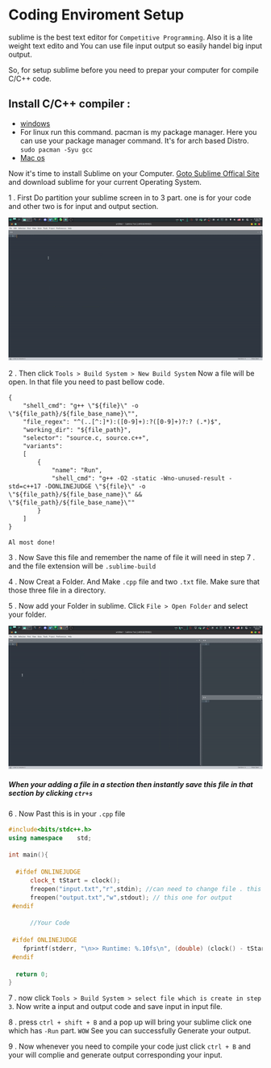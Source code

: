 # Coding Enviroment Setup

sublime is the best text editor for `Competitive Programming`.  Also it is a lite weight text edito and You can use file input output so easily handel big input output.

So, for setup sublime before you need to prepar your computer for compile C/C++ code.
 ## Install C/C++ compiler :

- [windows](https://youtu.be/hCLIDph7-mU)
- For linux run this command. pacman is my package manager. Here you can use your package manager command. It's for arch based Distro.
    ```sudo pacman -Syu gcc```
- [Mac os](https://youtu.be/0z-fCNNqfEg)

 Now it's time to install Sublime on your Computer. [Goto Sublime Offical Site](https://www.sublimetext.com/download) and download sublime for your current Operating System.

1 . First Do partition your sublime screen in to 3 part. one is for your code and other two is for input and output section.

![Image of Sublime partition](https://raw.githubusercontent.com/anikakash/Sports-Programming/9e5cf4aee0fe33c4ef09d9b924baff67d1b7bc9d/Lib/pic/sbset.gif)

2 . Then click `Tools > Build System > New Build System` Now a file will be open. In that file you need to past bellow code.
```
{
	"shell_cmd": "g++ \"${file}\" -o \"${file_path}/${file_base_name}\"",
	"file_regex": "^(..[^:]*):([0-9]+):?([0-9]+)?:? (.*)$",
	"working_dir": "${file_path}",
	"selector": "source.c, source.c++",
	"variants":
	[
		{
			"name": "Run",
			"shell_cmd": "g++ -O2 -static -Wno-unused-result -std=c++17 -DONLINEJUDGE \"${file}\" -o \"${file_path}/${file_base_name}\" && \"${file_path}/${file_base_name}\""
		}
	]
}

```
`Al most done!`

3 . Now Save this file and remember the name of file it will need in step 7 . and the file extension will be `.sublime-build`

4 . Now Creat a Folder. And Make `.cpp` file and two `.txt` file. Make sure that those three file in a directory.

5 . Now add your Folder in sublime. Click `File > Open Folder` and select your folder.

![Folder adding](https://raw.githubusercontent.com/anikakash/Sports-Programming/main/Lib/pic/fileadd.gif)
##### When your adding a file in a stection then instantly save this file in that section by clicking `ctr+s`

 6 .  Now Past this is in your `.cpp` file

 ```cpp
 #include<bits/stdc++.h>
using namespace    std;

int main(){

   #ifdef ONLINEJUDGE
       clock_t tStart = clock();
       freopen("input.txt","r",stdin); //can need to change file . this one for taking input
       freopen("output.txt","w",stdout); // this one for output
  #endif

       //Your Code

  #ifdef ONLINEJUDGE
     fprintf(stderr, "\n>> Runtime: %.10fs\n", (double) (clock() - tStart) / CLOCKS_PER_SEC); // this line gives your code runtime
  #endif

   return 0;
}
 ```

7 . now click `Tools > Build System > select file which is create in step 3`. Now write a input and output code and save input in input file.

8 . press `ctrl + shift + B` and a pop up will bring your sublime click one which has `-Run` part. `WOW` See you can successfully Generate your output.

9 . Now whenever you need to compile your code just click `ctrl + B` and your will complie and generate output corresponding your input.
